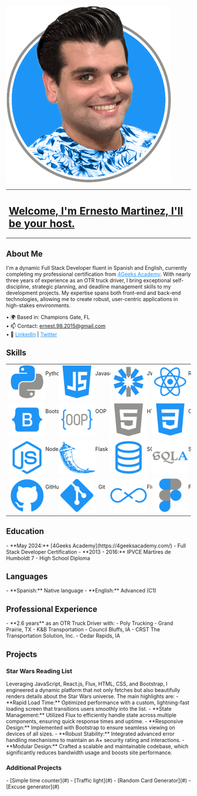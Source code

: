 <div></div>
<div class="background">

<table>
<tbody>
<tr>
<td>

# [Welcome, I'm Ernesto Martinez, I'll be your host.](#)
</td>
<img src="ErnestoMartinez.png" alt="Portrait image">
</tr>
</tbody>
</table>



<div class="written-content">

## <span class="sub-header">About Me</span>
<span class="text">I'm a dynamic Full Stack Developer fluent in Spanish and English, currently completing my professional certification from <a href="https://4geeksacademy.com/" style="color: rgb(30, 150, 250)">4Geeks Academy</a>. With nearly three years of experience as an OTR truck driver, I bring exceptional self-discipline, strategic planning, and deadline management skills to my development projects. My expertise spans both front-end and back-end technologies, allowing me to create robust, user-centric applications in high-stakes environments.</span>

<span class="text">• 🌍 Based in: Champions Gate, FL</span>  
<span class="text">• 📫 Contact: <a href="mailto:ernest.98.2015@gmail.com" style="color: rgb(30, 150, 250)">ernest.98.2015@gmail.com</a></span>  
<span class="text">• 🔗 <a href="https://www.linkedin.com/in/ernesto-martinez-f" style="color: rgb(30, 150, 250)">LinkedIn</a> | <a href="https://twitter.com/ErnestWarhead" style="color: rgb(30, 150, 250)">Twitter</a></span>

## <span class="sub-header">Skills</span>
<table>
  <tbody>
    <tr>
      <td class="table-data">
        <div style="display: flex; justify-content: space-between">
          <img src="icons/Python.png" class="icon">
          <p class="table-text">Python</p>
        </div>
          <div style="display: flex; margin: 0.3vw">
          <div class="score"></div>
          <div class="score"></div>
          <div class="score"></div>
          <div class="score"></div>
          <div class="score"></div>
          <div class="score"></div>
          <div class="score"></div>
        </div>
      </td>
      <td class="table-data">
        <div style="display: flex; justify-content: space-between">
          <img src="icons/JavaScript.png" class="icon">
          <p class="table-text">Javascript</p>
        </div>
          <div style="display: flex; margin: 0.3vw">
          <div class="score"></div>
          <div class="score"></div>
          <div class="score"></div>
          <div class="score"></div>
          <div class="score"></div>
          <div class="score"></div>
          <div class="score"></div>
          <div class="score"></div>
          <div class="score"></div>
        </div>
      </td>
      <td class="table-data">
        <div style="display: flex; justify-content: space-between">
          <img src="icons/JWT.png" class="icon">
          <p class="table-text">JWT</p>
        </div>
          <div style="display: flex; margin: 0.3vw">
          <div class="score"></div>
          <div class="score"></div>
          <div class="score"></div>
          <div class="score"></div>
          <div class="score"></div>
          <div class="score"></div>
          <div class="score"></div>
        </div>
      </td>
      <td class="table-data">
        <div style="display: flex; justify-content: space-between">
          <img src="icons/React.png" class="icon">
          <p class="table-text">React</p>
        </div>
          <div style="display: flex; margin: 0.3vw">
          <div class="score"></div>
          <div class="score"></div>
          <div class="score"></div>
          <div class="score"></div>
          <div class="score"></div>
          <div class="score"></div>
          <div class="score"></div>
          <div class="score"></div>
          <div class="score"></div>
        </div>
      </td>
    </tr>
    <tr>
      <td class="table-data">
        <div style="display: flex; justify-content: space-between">
          <img src="icons/Bootstrap.png" class="icon">
          <p class="table-text">Bootstrap</p>
        </div>
          <div style="display: flex; margin: 0.3vw">
          <div class="score"></div>
          <div class="score"></div>
          <div class="score"></div>
          <div class="score"></div>
          <div class="score"></div>
          <div class="score"></div>
          <div class="score"></div>
        </div>
      </td>
      <td class="table-data">
        <div style="display: flex; justify-content: space-between">
          <img src="icons/OOP.png" class="icon">
          <p class="table-text">OOP</p>
        </div>
          <div style="display: flex; margin: 0.3vw">
          <div class="score"></div>
          <div class="score"></div>
          <div class="score"></div>
          <div class="score"></div>
          <div class="score"></div>
        </div>
      </td>
      <td class="table-data">
        <div style="display: flex; justify-content: space-between">
          <img src="icons/HTML 5.png" class="icon">
          <p class="table-text">HTML</p>
        </div>
          <div style="display: flex; margin: 0.3vw">
          <div class="score"></div>
          <div class="score"></div>
          <div class="score"></div>
          <div class="score"></div>
          <div class="score"></div>
          <div class="score"></div>
          <div class="score"></div>
          <div class="score"></div>
        </div>
      </td>
      <td class="table-data">
        <div style="display: flex; justify-content: space-between">
          <img src="icons/CSS.png" class="icon">
          <p class="table-text">CSS</p>
        </div>
          <div style="display: flex; margin: 0.3vw">
          <div class="score"></div>
          <div class="score"></div>
          <div class="score"></div>
          <div class="score"></div>
          <div class="score"></div>
          <div class="score"></div>
          <div class="score"></div>
          <div class="score"></div>
        </div>
      </td>
    </tr>
    <tr>
      <td class="table-data">
        <div style="display: flex; justify-content: space-between">
          <img src="icons/Node.png" class="icon">
          <p class="table-text">Node.js</p>
        </div>
          <div style="display: flex; margin: 0.3vw">
          <div class="score"></div>
          <div class="score"></div>
          <div class="score"></div>
          <div class="score"></div>
        </div>
      </td>
      <td class="table-data">
        <div style="display: flex; justify-content: space-between">
          <img src="icons/Flask.png" class="icon">
          <p class="table-text">Flask</p>
        </div>
          <div style="display: flex; margin: 0.3vw">
          <div class="score"></div>
          <div class="score"></div>
          <div class="score"></div>
          <div class="score"></div>
          <div class="score"></div>
          <div class="score"></div>
        </div>
      </td>
      <td class="table-data">
        <div style="display: flex; justify-content: space-between">
          <img src="icons/SQL.png" class="icon">
          <p class="table-text">SQL</p>
        </div>
          <div style="display: flex; margin: 0.3vw">
          <div class="score"></div>
          <div class="score"></div>
          <div class="score"></div>
          <div class="score"></div>
        </div>
      </td>
      <td class="table-data">
        <div style="display: flex; justify-content: space-between">
          <img src="icons/SQLA.png" class="icon">
          <p class="table-text">SQLA</p>
        </div>
          <div style="display: flex; margin: 0.3vw">
          <div class="score"></div>
          <div class="score"></div>
          <div class="score"></div>
          <div class="score"></div>
          <div class="score"></div>
          <div class="score"></div>
          <div class="score"></div>
        </div>
      </td>
    </tr>
    <tr>
      <td class="table-data">
        <div style="display: flex; justify-content: space-between">
          <img src="icons/GitHub.png" class="icon">
          <p class="table-text">GitHub</p>
        </div>
          <div style="display: flex; margin: 0.3vw">
          <div class="score"></div>
          <div class="score"></div>
          <div class="score"></div>
          <div class="score"></div>
          <div class="score"></div>
          <div class="score"></div>
          <div class="score"></div>
          <div class="score"></div>
        </div>
      </td>
      <td class="table-data">
        <div style="display: flex; justify-content: space-between">
          <img src="icons/Git.png" class="icon">
          <p class="table-text">Git</p>
        </div>
          <div style="display: flex; margin: 0.3vw">
          <div class="score"></div>
          <div class="score"></div>
          <div class="score"></div>
          <div class="score"></div>
          <div class="score"></div>
          <div class="score"></div>
          <div class="score"></div>
        </div>
      </td>
      <td class="table-data">
        <div style="display: flex; justify-content: space-between">
          <img src="icons/Flux.png" class="icon">
          <p class="table-text">Flux.js</p>
        </div>
          <div style="display: flex; margin: 0.3vw">
          <div class="score"></div>
          <div class="score"></div>
          <div class="score"></div>
          <div class="score"></div>
          <div class="score"></div>
          <div class="score"></div>
        </div>
      </td>
      <td class="table-data">
        <div style="display: flex; justify-content: space-between">
          <img src="icons/Figma.png" class="icon">
          <p class="table-text">Figma</p>
        </div>
          <div style="display: flex; margin: 0.3vw">
          <div class="score"></div>
          <div class="score"></div>
          <div class="score"></div>
          <div class="score"></div>
          <div class="score"></div>
          <div class="score"></div>
        </div>
      </td>
    </tr>
  </tbody>
</table>

## <span class="sub-header">Education</span>
<span class="text">
- **May 2024:** [4Geeks Academy](https://4geeksacademy.com/) - Full Stack Developer Certification
- **2013 - 2016:** IPVCE Mártires de Humboldt 7 - High School Diploma
</span>

## <span class="sub-header">Languages</span>
<span class="text">
- **Spanish:** Native language
- **English:** Advanced (C1)
</span>

## <span class="sub-header">Professional Experience</span>
<span class="text">
- **2.6 years** as an OTR Truck Driver with:
  - Poly Trucking - Grand Prairie, TX
  - K&B Transportation - Council Bluffs, IA
  - CRST The Transportation Solution, Inc. - Cedar Rapids, IA
</span>

## <span class="sub-header">Projects</span>
### <span class="sub-header">Star Wars Reading List</span>
<span class="text">
Leveraging JavaScript, React.js, Flux, HTML, CSS, and Bootstrap, I engineered a dynamic platform that not only fetches but also beautifully renders details about the Star Wars universe. The main highlights are:
- **Rapid Load Time:** Optimized performance with a custom, lightning-fast loading screen that transitions users smoothly into the list.
- **State Management:** Utilized Flux to efficiently handle state across multiple components, ensuring quick response times and uptime.
- **Responsive Design:** Implemented with Bootstrap to ensure seamless viewing on devices of all sizes.
- **Robust Stability:** Integrated advanced error handling mechanisms to maintain an A+ security rating and interactions.
- **Modular Design:** Crafted a scalable and maintainable codebase, which significantly reduces bandwidth usage and boosts site performance.
</span>

### <span class="sub-header">Additional Projects</span>
<span class="text">
- [Simple time counter](#)
- [Traffic light](#)
- [Random Card Generator](#)
- [Excuse generator](#)
</span>

</div>

</div>